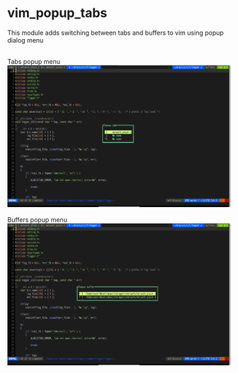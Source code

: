 # vim_popup_tabs

This module adds switching between tabs and buffers to vim using popup dialog menu

<br>
Tabs popup menu<br>
<img src="docs/popup_tabs.jpg" height="320px"><br>
<br>
Buffers popup menu<br>
<img src="docs/popup_buffers.jpg" height="320px"><br>
